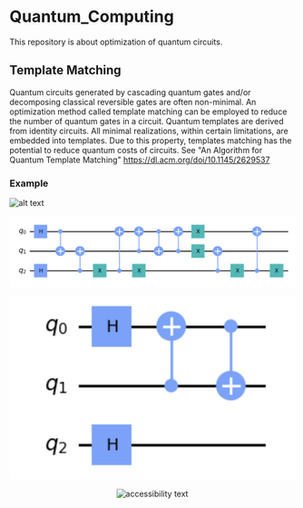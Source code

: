 # Quantum_Computing
This repository is about optimization of quantum circuits.

## Template Matching ##
Quantum circuits generated by cascading quantum gates and/or decomposing classical reversible gates are often non-minimal. An optimization method called template matching can be employed to reduce the number of quantum gates in a circuit. Quantum templates are derived from identity circuits. All minimal realizations, within certain limitations, are embedded into templates. Due to this property, templates matching has the potential to reduce quantum costs of circuits. See "An Algorithm for Quantum Template Matching" https://dl.acm.org/doi/10.1145/2629537

### Example ###

![alt text](https://github.com/mazder/Quantum_Computing/blob/master/Enigma.png?raw=true)

![alt text](https://github.com/mazder/Quantum_Computing/blob/master/OrgCirc.png?raw=true)

![alt text](https://github.com/mazder/Quantum_Computing/blob/master/OptzCirc.png?raw=true)


<p align="center">
  <img src="https://github.com/mazder/Quantum_Computing/blob/master/Enigma.png" width="350" alt="accessibility text">
</p>
